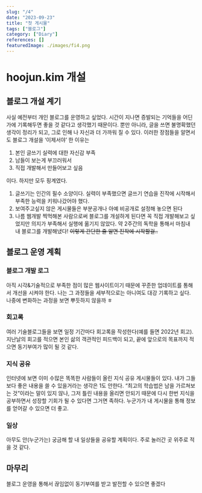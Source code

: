 ```yaml
---
slug: "/4"
date: "2023-09-23"
title: "첫 게시물"
tags: ["블로그"]
category: ["Diary"]
references: []
featuredImage: ./images/fi4.png
---
```


# hoojun.kim 개설
## 블로그 개설 계기
사실 예전부터 개인 블로그를 운영하고 싶었다. 시간이 지나면 증발되는 기억들을
어딘가에 기록해두면 좋을 것 같다고 생각했기 때문이다. 뿐만 아니라, 글을 쓰면
불명확했던 생각이 정리가 되고, 그로 인해 나 자신과 더 가까워 질 수 있다. 이러한
장점들을 알면서도 블로그 개설을 ‘이제서야’ 한 이유는
1. 본인 글쓰기 실력에 대한 자신감 부족
2. 남들이 보는게 부끄러워서
3. 직접 개발해서 만들어보고 싶음

이다.
하지만 모두 핑계였다.
1. 글쓰기는 인간의 필수 소양이다. 실력이 부족했으면 글쓰기 연습을 진작에 시작해서 부족한 능력을 키워나갔어야 했다.
2. 보여주고싶지 않은 게시물들은 부분공개나 아예 비공개로 설정해 놓으면 된다
3. 나름 웹개발 찍먹해본 사람으로써 블로그를 개설하게 된다면 꼭 직접 개발해보고 싶었지만 의지가 부족해서 실행에 옮기지 않았다. 약 2주간의 독학을 통해서 마침내 내 블로그를 개발해냈다! ~~이렇게 간단한 줄 알면 진작에 시작할걸..~~

## 블로그 운영 계획
### 블로그 개발 로그
아직 시각&기술적으로 부족한 점이 많은 웹사이트이기 때문에 꾸준한 업데이트를 통해서
개선을 시켜야 한다. 나는 그 과정들을 세부적으로는 아니여도 대강 기록하고 싶다. 나중에
변화하는 과정을 보면 뿌듯하지 않을까 ㅎ
### 회고록
여러 기술블로그들을 보면 일정 기간마다 회고록을 작성한다(예를 들면 2022년 회고).
지난날의 회고를 적으면 본인 삶의 객관적인 피드백이 되고, 끝에 앞으로의 목표까지
적으면 동기부여가 많이 될 것 같다.
### 지식 공유
인터넷에 보면 이미 수많은 똑똑한 사람들이 올린 지식 공유 게시물들이 있다. 내가 그들보다
좋은 내용을 쓸 수 있을거라는 생각은 1도 안한다. “최고의 학습법은 남을 가르쳐보는 것”이라는
말이 있지 않나, 그저 틀린 내용을 올리면 안되기 때문에 다시 한번 지식을 공부하면서 성장할
기회가 될 수 있다면 그거면 족하다. 누군가가 내 게시물을 통해 정보를 얻어갈 수 있으면 더
좋고.
### 일상
아무도 안(누군가는) 궁금해 할 내 일상들을 공유할 계획이다. 주로 놀러간 곳 위주로 적을 것
같다.
## 마무리
블로그 운영을 통해서 끊임없이 동기부여를 받고 발전할 수 있으면 좋겠다